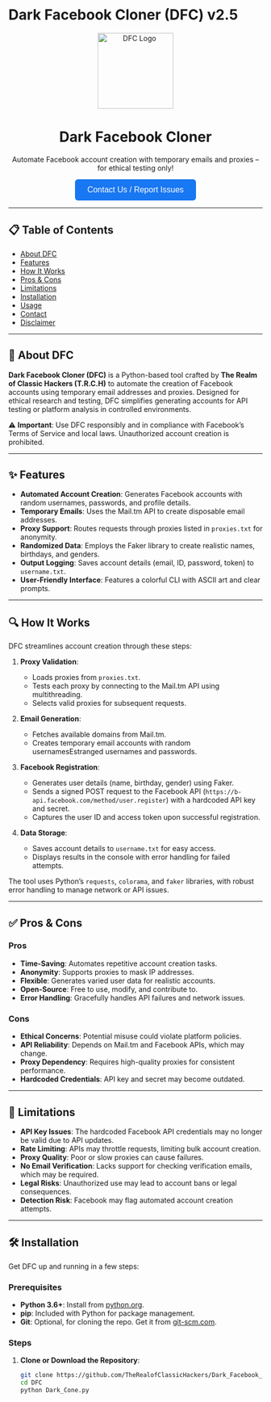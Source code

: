 # Dark Facebook Cloner (DFC) v2.5

<div align="center">
  <img src="https://via.placeholder.com/150x150.png?text=DFC+Logo" alt="DFC Logo" width="150"/>
  <h1>Dark Facebook Cloner</h1>
  <p>Automate Facebook account creation with temporary emails and proxies – for ethical testing only!</p>
  <a href="https://www.facebook.com/profile.php?id=61555424416864">
    <button style="background-color: #1877F2; color: white; padding: 12px 24px; border: none; border-radius: 6px; cursor: pointer; font-size: 16px;">
      Contact Us / Report Issues
    </button>
  </a>
</div>

---

## 📋 Table of Contents
- [About DFC](#about-dfc)
- [Features](#features)
- [How It Works](#how-it-works)
- [Pros & Cons](#pros--cons)
- [Limitations](#limitations)
- [Installation](#installation)
- [Usage](#usage)
- [Contact](#contact)
- [Disclaimer](#disclaimer)

---

## 🌟 About DFC

**Dark Facebook Cloner (DFC)** is a Python-based tool crafted by **The Realm of Classic Hackers (T.R.C.H)** to automate the creation of Facebook accounts using temporary email addresses and proxies. Designed for ethical research and testing, DFC simplifies generating accounts for API testing or platform analysis in controlled environments.

⚠️ **Important**: Use DFC responsibly and in compliance with Facebook’s Terms of Service and local laws. Unauthorized account creation is prohibited.

---

## ✨ Features

- **Automated Account Creation**: Generates Facebook accounts with random usernames, passwords, and profile details.
- **Temporary Emails**: Uses the Mail.tm API to create disposable email addresses.
- **Proxy Support**: Routes requests through proxies listed in `proxies.txt` for anonymity.
- **Randomized Data**: Employs the Faker library to create realistic names, birthdays, and genders.
- **Output Logging**: Saves account details (email, ID, password, token) to `username.txt`.
- **User-Friendly Interface**: Features a colorful CLI with ASCII art and clear prompts.

---

## 🔍 How It Works

DFC streamlines account creation through these steps:

1. **Proxy Validation**:
   - Loads proxies from `proxies.txt`.
   - Tests each proxy by connecting to the Mail.tm API using multithreading.
   - Selects valid proxies for subsequent requests.

2. **Email Generation**:
   - Fetches available domains from Mail.tm.
   - Creates temporary email accounts with random usernamesEstranged usernames and passwords.

3. **Facebook Registration**:
   - Generates user details (name, birthday, gender) using Faker.
   - Sends a signed POST request to the Facebook API (`https://b-api.facebook.com/method/user.register`) with a hardcoded API key and secret.
   - Captures the user ID and access token upon successful registration.

4. **Data Storage**:
   - Saves account details to `username.txt` for easy access.
   - Displays results in the console with error handling for failed attempts.

The tool uses Python’s `requests`, `colorama`, and `faker` libraries, with robust error handling to manage network or API issues.

---

## ✅ Pros & Cons

### Pros
- **Time-Saving**: Automates repetitive account creation tasks.
- **Anonymity**: Supports proxies to mask IP addresses.
- **Flexible**: Generates varied user data for realistic accounts.
- **Open-Source**: Free to use, modify, and contribute to.
- **Error Handling**: Gracefully handles API failures and network issues.

### Cons
- **Ethical Concerns**: Potential misuse could violate platform policies.
- **API Reliability**: Depends on Mail.tm and Facebook APIs, which may change.
- **Proxy Dependency**: Requires high-quality proxies for consistent performance.
- **Hardcoded Credentials**: API key and secret may become outdated.

---

## 🚫 Limitations

- **API Key Issues**: The hardcoded Facebook API credentials may no longer be valid due to API updates.
- **Rate Limiting**: APIs may throttle requests, limiting bulk account creation.
- **Proxy Quality**: Poor or slow proxies can cause failures.
- **No Email Verification**: Lacks support for checking verification emails, which may be required.
- **Legal Risks**: Unauthorized use may lead to account bans or legal consequences.
- **Detection Risk**: Facebook may flag automated account creation attempts.

---

## 🛠️ Installation

Get DFC up and running in a few steps:

### Prerequisites
- **Python 3.6+**: Install from [python.org](https://www.python.org/downloads/).
- **pip**: Included with Python for package management.
- **Git**: Optional, for cloning the repo. Get it from [git-scm.com](https://git-scm.com/downloads).

### Steps
1. **Clone or Download the Repository**:
   ```bash
   git clone https://github.com/TheRealofClassicHackers/Dark_Facebook_Clone.git
   cd DFC
   python Dark_Cone.py
